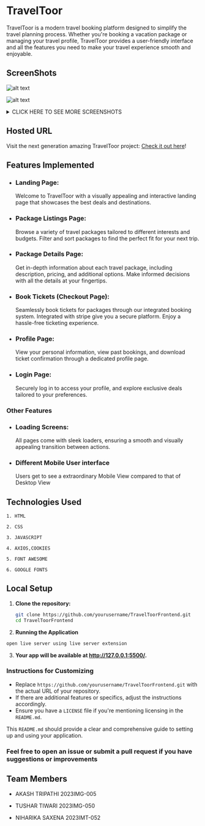 # TravelToor

TravelToor is a modern travel booking platform designed to simplify the travel planning process. Whether you're booking a vacation package or managing your travel profile, TravelToor provides a user-friendly interface and all the features you need to make your travel experience smooth and enjoyable.

## ScreenShots

![alt text](https://res.cloudinary.com/dfchswfdl/image/upload/v1724171251/Screenshot_177_uhrn34.png)

![alt text](https://res.cloudinary.com/dfchswfdl/image/upload/v1724171284/Screenshot_179_oq1o0a.png)

<details>
  <summary>CLICK HERE TO SEE MORE SCREENSHOTS</summary>

![Image 1](https://res.cloudinary.com/dfchswfdl/image/upload/v1724171180/Screenshot_184_tunere.png)
![Image 2](https://res.cloudinary.com/dfchswfdl/image/upload/v1724171083/Screenshot_191_y36wam.png)
![Image 3](https://res.cloudinary.com/dfchswfdl/image/upload/v1724171053/Screenshot_192_wjg0vw.png)
![Image 4](https://res.cloudinary.com/dfchswfdl/image/upload/v1724171020/Screenshot_190_onytzc.png)
![Image 5](https://res.cloudinary.com/dfchswfdl/image/upload/v1724170995/Screenshot_189_bkabne.png)
![Image 6](https://res.cloudinary.com/dfchswfdl/image/upload/v1724171145/Screenshot_188_wwu3dg.png)

</details>

## Hosted URL

Visit the next generation amazing TravelToor project: [Check it out here](https://traveltoor.netlify.app)!

## Features Implemented

- ### Landing Page:

  Welcome to TravelToor with a visually appealing and interactive landing page that showcases the best deals and destinations.

- ### Package Listings Page:

  Browse a variety of travel packages tailored to different interests and budgets. Filter and sort packages to find the perfect fit for your next trip.

- ### Package Details Page:

  Get in-depth information about each travel package, including description, pricing, and additional options. Make informed decisions with all the details at your fingertips.

- ### Book Tickets (Checkout Page):

  Seamlessly book tickets for packages through our integrated booking system. Integrated with stripe give you a secure platform. Enjoy a hassle-free ticketing experience.

- ### Profile Page:

  View your personal information, view past bookings, and download ticket confirmation through a dedicated profile page.

- ### Login Page:
  Securely log in to access your profile, and explore exclusive deals tailored to your preferences.

### Other Features

- ### Loading Screens:

  All pages come with sleek loaders, ensuring a smooth and visually appealing transition between actions.

- ### Different Mobile User interface
  Users get to see a extraordinary Mobile View compared to that of Desktop View

## Technologies Used

    1. HTML

    2. CSS

    3. JAVASCRIPT

    4. AXIOS,COOKIES

    5. FONT AWESOME

    6. GOOGLE FONTS

## Local Setup

1. **Clone the repository:**

   ```bash
   git clone https://github.com/yourusername/TravelToorFrontend.git
   cd TravelToorFrontend
   ```

2. **Running the Application**

```bash
open live server using live server extension
```

3. **Your app will be available at http://127.0.0.1:5500/.**

### Instructions for Customizing

- Replace `https://github.com/yourusername/TravelToorFrontend.git` with the actual URL of your repository.
- If there are additional features or specifics, adjust the instructions accordingly.
- Ensure you have a `LICENSE` file if you're mentioning licensing in the `README.md`.

This `README.md` should provide a clear and comprehensive guide to setting up and using your application.

### Feel free to open an issue or submit a pull request if you have suggestions or improvements

## Team Members

- AKASH TRIPATHI 2023IMG-005

- TUSHAR TIWARI 2023IMG-050

- NIHARIKA SAXENA 2023IMT-052
